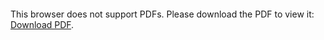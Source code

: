 <object data="christ-in-song/CIS1908pdfs/535.pdf" type="application/pdf" width="100%" height="1024px">
    <embed src="christ-in-song/CIS1908pdfs/535.pdf">
        <p>This browser does not support PDFs. Please download the PDF to view it: <a href="christ-in-song/CIS1908pdfs/535.pdf">Download PDF</a>.</p>
    </embed>
</object>
